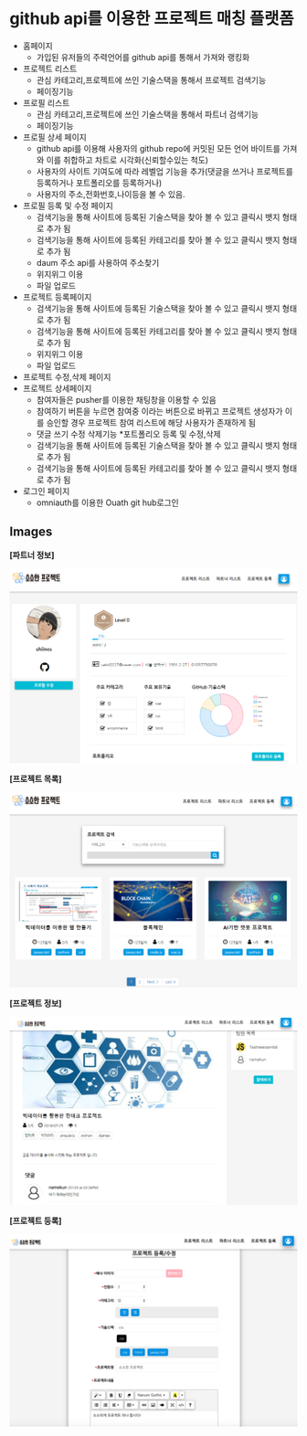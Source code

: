 # github api를 이용한 프로젝트 매칭 플랫폼

- 홈페이지
  - 가입된 유저들의 주력언어를 github api를 통해서 가져와 랭킹화
- 프로젝트 리스트
  - 관심 카테고리,프로젝트에 쓰인 기술스택을 통해서 프로젝트 검색기능
  - 페이징기능
- 프로필 리스트
  - 관심 카테고리,프로젝트에 쓰인 기술스택을 통해서 파트너 검색기능
  - 페이징기능
- 프로필 상세 페이지
  - github api를 이용해 사용자의 github repo에 커밋된 모든 언어 바이트를 가져와 이를 취합하고 차트로 시각화(신뢰할수있는 척도)
  - 사용자의 사이트 기여도에 따라 레벨업 기능을 추가(댓글을 쓰거나 프로젝트를 등록하거나 포트폴리오를 등록하거나)
  - 사용자의 주소,전화번호,나이등을 볼 수 있음.
- 프로필 등록 및 수정 페이지
  - 검색기능을 통해 사이트에 등록된 기술스택을 찾아 볼 수 있고 클릭시 뱃지 형태로 추가 됨
  - 검색기능을 통해 사이트에 등록된 카테고리를 찾아 볼 수 있고 클릭시 뱃지 형태로 추가 됨
  - daum 주소 api를 사용하여 주소찾기
  - 위지위그 이용
  - 파일 업로드
- 프로젝트 등록페이지
  - 검색기능을 통해 사이트에 등록된 기술스택을 찾아 볼 수 있고 클릭시 뱃지 형태로 추가 됨
  - 검색기능을 통해 사이트에 등록된 카테고리를 찾아 볼 수 있고 클릭시 뱃지 형태로 추가 됨
  - 위지위그 이용
  - 파일 업로드
- 프로젝트 수정,삭제 페이지
- 프로젝트 상세페이지
  - 참여자들은 pusher를 이용한 채팅창을 이용할 수 있음
  - 참여하기 버튼을 누르면 참여중 이라는 버튼으로 바뀌고 프로젝트 생성자가 이를 승인할 경우 프로젝트 참여 리스트에 해당 사용자가 존재하게 됨
  - 댓글 쓰기 수정 삭제기능 \*포트폴리오 등록 및 수정,삭제
  - 검색기능을 통해 사이트에 등록된 기술스택을 찾아 볼 수 있고 클릭시 뱃지 형태로 추가 됨
  - 검색기능을 통해 사이트에 등록된 카테고리를 찾아 볼 수 있고 클릭시 뱃지 형태로 추가 됨
- 로그인 페이지
  - omniauth를 이용한 Ouath git hub로그인

## Images

**[파트너 정보]**

![파트너 정보](./images/[소소]파트너정보.png)

**[프로젝트 목록]**

![프로젝트 목록](./images/[소소]프로젝트목록.png)

**[프로젝트 정보]**

![프로젝트 정보](./images/[소소]프로젝트정보.png)

**[프로젝트 등록]**

![프로젝트 등록](./images/[소소]프로젝트등록.png)

